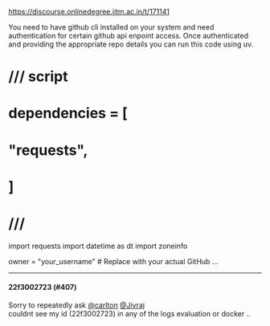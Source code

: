https://discourse.onlinedegree.iitm.ac.in/t/171141

You need to have github cli installed on your system and need authentication for certain github api enpoint access. Once authenticated and providing the appropriate repo details you can  run this code using uv. 
# /// script
# dependencies = [
#   "requests",
# ]
# ///

import requests
import datetime as dt
import zoneinfo

owner = "your_username"  # Replace with your actual GitHub …
  </blockquote>
</aside>
<hr>

<h4>22f3002723 (#407)</h4>
<p>Sorry to repeatedly ask <a class="mention" href="/u/carlton">@carlton</a> <a class="mention" href="/u/jivraj">@Jivraj</a><br/>
couldnt see my id (22f3002723) in any of the logs  evaluation or docker ..